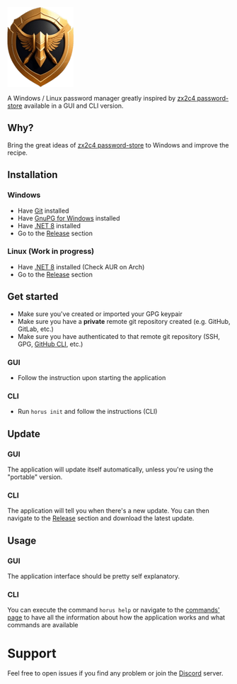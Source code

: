 ![Logo](https://github.com/nomis51/horus/blob/master/.assets/logo.png)

A Windows / Linux password manager greatly inspired by [zx2c4 password-store](https://www.passwordstore.org/) available in a GUI and CLI version.

## Why?

Bring the great ideas of [zx2c4 password-store](https://www.passwordstore.org/) to Windows and improve the recipe.

## Installation

### Windows

- Have [Git](https://git-scm.com/download/win) installed
- Have [GnuPG for Windows](https://gnupg.org/download/) installed
- Have [.NET 8](https://dotnet.microsoft.com/en-us/download/dotnet/8.0) installed
- Go to the [Release](https://github.com/nomis51/horus/releases/latest) section

### Linux (Work in progress)

- Have [.NET 8](https://learn.microsoft.com/en-us/dotnet/core/install/linux) installed (Check AUR on Arch)
- Go to the [Release](https://github.com/nomis51/horus/releases/latest) section

## Get started

- Make sure you've created or imported your GPG keypair
- Make sure you have a **private** remote git repository created (e.g. GitHub, GitLab, etc.)
- Make sure you have authenticated to that remote git repository (SSH, GPG, [GitHub CLI](https://cli.github.com/manual/installation), etc.)

### GUI
- Follow the instruction upon starting the application

### CLI
- Run `horus init` and follow the instructions (CLI)

## Update
### GUI
The application will update itself automatically, unless you're using the "portable" version.

### CLI
The application will tell you when there's a new update. You can then navigate to the [Release](https://github.com/nomis51/horus/releases/latest) section and download the latest update.

## Usage
### GUI
The application interface should be pretty self explanatory.

### CLI
You can execute the command `horus help` or navigate to the [commands' page](https://github.com/nomis51/horus/blob/master/docs/commands.md) to have all the information about how the application works and what commands are available

# Support

Feel free to open issues if you find any problem or join the [Discord](https://discord.gg/yqDHrqCDq4) server.
